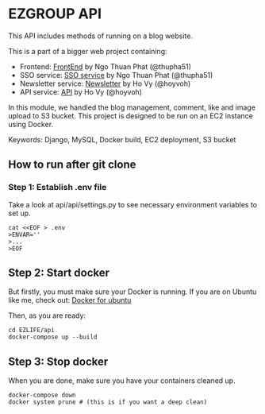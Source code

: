 # EZGROUP API
This API includes methods of running on a blog website. 

This is a part of a bigger web project containing:
- Frontend: [FrontEnd](https://github.com/Thupha41/EZLIFE-Real-Estate-Frontend) by Ngo Thuan Phat (@thupha51)
- SSO service: [SSO service](https://github.com/Thupha41/EZLIFE-Real-Estate-SSO-Backend) by Ngo Thuan Phat (@thupha51)
- Newsletter service: [Newsletter](https://github.com/hoyvoh/EZNewsletter-worker) by Ho Vy (@hoyvoh)
- API service: [API](https://github.com/hoyvoh/EZGROUP/tree/FR9/Detach-Subscibe-app) by Ho Vy (@hoyvoh)

In this module, we handled the blog management, comment, like and image upload to S3 bucket. This project is designed to be run on an EC2 instance using Docker.

Keywords: Django, MySQL, Docker build, EC2 deployment, S3 bucket 

## How to run after git clone
### Step 1: Establish .env file
Take a look at api/api/settings.py to see necessary environment variables to set up.

  ```
  cat <<EOF > .env
>ENVAR=''
>...
>EOF
  ```

## Step 2: Start docker
But firstly, you must make sure your Docker is running. If you are on Ubuntu like me, check out: [Docker for ubuntu](https://www.digitalocean.com/community/tutorials/how-to-install-and-use-docker-on-ubuntu-20-04)

Then, as you are ready:
```
cd EZLIFE/api
docker-compose up --build
```

## Step 3: Stop docker
When you are done, make sure you have your containers cleaned up.
```
docker-compose down
docker system prune # (this is if you want a deep clean)
```
